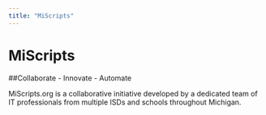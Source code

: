 ```yaml
---
title: "MiScripts"
---
```


# MiScripts

##Collaborate - Innovate - Automate

MiScripts.org is a collaborative initiative developed by a dedicated team of IT professionals from multiple ISDs and schools throughout Michigan.
